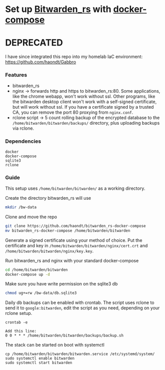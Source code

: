 # Set up [Bitwarden_rs](https://github.com/dani-garcia/bitwarden_rs) with [docker-compose](https://docs.docker.com/compose/)

# DEPRECATED

I have since integrated this repo into my homelab IaC environment: https://github.com/haondt/Gabbro

### Features

* bitwarden_rs
* nginx -> forwards http and https to bitwarden_rs:80. Some applications, like the chrome webapp, won't work without ssl. Other programs, like the bitwarden desktop client won't work with a self-signed certificate, but will work without ssl. If you have a certificate signed by a trusted CA, you can remove the port 80 proxying from `nginx.conf`.
* rclone script -> 5 count rolling backup of the encrypted database to the `/home/bitwarden/bitwarden/backups/` directory, plus uploading backups via rclone.

### Dependencies

```
docker
docker-compose
sqlite3
rclone
```

### Guide

This setup uses `/home/bitwarden/bitwarden/` as a working directory.

Create the directory bitwarden_rs will use

```bash
mkdir /bw-data
```

Clone and move the repo

```bash
git clone https://github.com/haondt/bitwarden_rs-docker-compose
mv bitwarden_rs-docker-compose /home/bitwarden/bitwarden
```

Generate a signed certificate using your method of choice.
Put the certificate and key in `/home/bitwarden/bitwarden/nginx/cert.crt` and `/home/bitwarden/bitwarden/nginx/key.key`. 


Run bitwarden_rs and nginx with your standard docker-compose

```bash
cd /home/bitwarden/bitwarden
docker-compose up -d
```

Make sure you have write permission on the sqlite3 db

```bash
chmod ug+=rw /bw-data/db.sqlite3
```

Daily db backups can be enabled with crontab. The script uses rclone to send it to `google:bitwarden`, edit the script as you need, depending on your rclone setup.

```
crontab -e

Add this line:
0 0 * * * /home/bitwarden/bitwarden/backups/backup.sh
```

The stack can be started on boot with systemctl 

```
cp /home/bitwarden/bitwarden/bitwarden.service /etc/systemd/system/
sudo systemctl enable bitwarden
sudo systemctl start bitwarden
``` 
